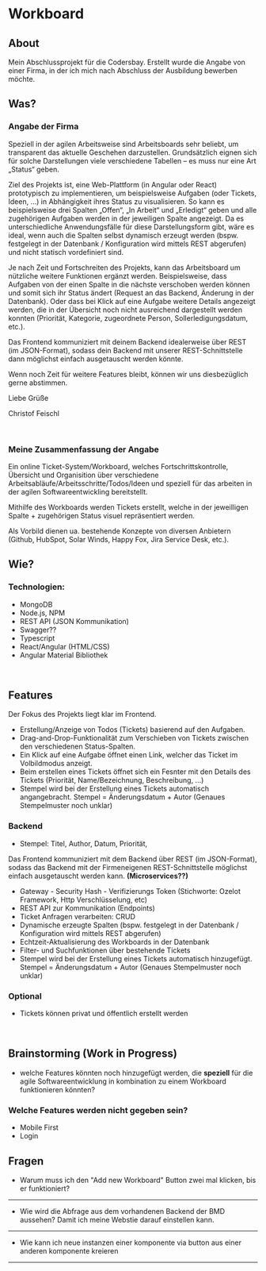 # Workboard

## About

Mein Abschlussprojekt für die Codersbay. Erstellt wurde die Angabe von einer Firma, in der ich mich nach Abschluss der Ausbildung bewerben möchte.

## Was?

### Angabe der Firma
Speziell in der agilen Arbeitsweise sind Arbeitsboards sehr beliebt, um transparent das aktuelle Geschehen darzustellen. Grundsätzlich eignen sich für solche Darstellungen viele verschiedene Tabellen – es muss nur eine Art „Status“ geben.

Ziel des Projekts ist, eine Web-Plattform (in Angular oder React) prototypisch zu implementieren, um beispielsweise Aufgaben (oder Tickets, Ideen, …) in Abhängigkeit ihres Status zu visualisieren. So kann es beispielsweise drei Spalten „Offen“, „In Arbeit“ und „Erledigt“ geben und alle zugehörigen Aufgaben werden in der jeweiligen Spalte angezeigt. Da es unterschiedliche Anwendungsfälle für diese Darstellungsform gibt, wäre es ideal, wenn auch die Spalten selbst dynamisch erzeugt werden (bspw. festgelegt in der Datenbank / Konfiguration wird mittels REST abgerufen) und nicht statisch vordefiniert sind.

Je nach Zeit und Fortschreiten des Projekts, kann das Arbeitsboard um nützliche weitere Funktionen ergänzt werden. Beispielsweise, dass Aufgaben von der einen Spalte in die nächste verschoben werden können und somit sich ihr Status ändert (Request an das Backend, Änderung in der Datenbank). Oder dass bei Klick auf eine Aufgabe weitere Details angezeigt werden, die in der Übersicht noch nicht ausreichend dargestellt werden konnten (Priorität, Kategorie, zugeordnete Person, Sollerledigungsdatum, etc.).

Das Frontend kommuniziert mit deinem Backend idealerweise über REST (im JSON-Format), sodass dein Backend mit unserer REST-Schnittstelle dann möglichst einfach ausgetauscht werden könnte.

Wenn noch Zeit für weitere Features bleibt, können wir uns diesbezüglich gerne abstimmen.

Liebe Grüße

Christof Feischl

<br>

### Meine Zusammenfassung der Angabe
Ein online Ticket-System/Workboard, welches Fortschrittskontrolle, Übersicht und Organisition über verschiedene Arbeitsabläufe/Arbeitsschritte/Todos/Ideen und speziell für das arbeiten in der agilen Softwareentwickling bereitstellt. 

Mithilfe des Workboards werden Tickets erstellt, welche in der jeweilligen Spalte + zugehörigen Status visuel repräsentiert werden.

Als Vorbild dienen ua. bestehende Konzepte von diversen Anbietern (Github, HubSpot, Solar Winds, Happy Fox, Jira Service Desk, etc.). 


## Wie?

### Technologien:

- MongoDB
- Node.js, NPM 
- REST API (JSON Kommunikation)
- Swagger?? 
- Typescript
- React/Angular (HTML/CSS)
- Angular Material Bibliothek

<br>

## Features

Der Fokus des Projekts liegt klar im Frontend.

- Erstellung/Anzeige von Todos (Tickets) basierend auf den Aufgaben.
- Drag-and-Drop-Funktionalität zum Verschieben von Tickets zwischen den verschiedenen Status-Spalten. 
- Ein Klick auf eine Aufgabe öffnet einen Link, welcher das Ticket im Volbildmodus anzeigt.
- Beim erstellen eines Tickets öffnet sich ein Fesnter mit den Details des Tickets (Priorität, Name/Bezeichnung, Beschreibung, ...)
- Stempel wird bei der Erstellung eines Tickets automatisch angangebracht. Stempel = Änderungsdatum + Autor (Genaues Stempelmuster noch unklar)

### Backend

- Stempel: Titel, Author, Datum, Priorität, 

Das Frontend kommuniziert mit dem Backend über REST (im JSON-Format), sodass das Backend mit der Firmeneigenen REST-Schnittstelle möglichst einfach ausgetauscht werden kann. **(Microservices??)**

- Gateway - Security Hash - Verifizierungs Token (Stichworte: Ozelot Framework, Http Verschlüsselung, etc)
- REST API zur Kommunikation (Endpoints)
- Ticket Anfragen verarbeiten: CRUD
- Dynamische erzeugte Spalten (bspw. festgelegt in der Datenbank / Konfiguration wird mittels REST abgerufen)
- Echtzeit-Aktualisierung des Workboards in der Datenbank
- Filter- und Suchfunktionen über bestehende Tickets
- Stempel wird bei der Erstellung eines Tickets automatisch hinzugefügt. Stempel = Änderungsdatum + Autor (Genaues Stempelmuster noch unklar)

### Optional

- Tickets können privat und öffentlich erstellt werden

<br>

## Brainstorming (Work in Progress)

- welche Features könnten noch hinzugefügt werden, die **speziell** für die agile Softwareentwicklung in kombination zu einem Workboard funktionieren könnten?

### Welche Features werden nicht gegeben sein?

- Mobile First
- Login


## Fragen

- Warum muss ich den "Add new Workboard" Button zwei mal klicken, bis er funktioniert?
---
- Wie wird die Abfrage aus dem vorhandenen Backend der BMD aussehen? Damit ich meine Webstie darauf einstellen kann.
--- 
- Wie kann ich neue instanzen einer komponente via button aus einer anderen komponente kreieren
---
